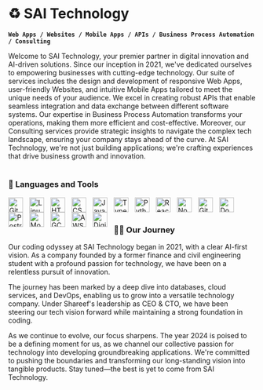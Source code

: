 # ♻️ SAI Technology

**`Web Apps / Websites / Mobile Apps / APIs / Business Process Automation / Consulting`**

Welcome to SAI Technology, your premier partner in digital innovation and AI-driven solutions. Since our inception in 2021, we've dedicated ourselves to empowering businesses with cutting-edge technology. Our suite of services includes the design and development of responsive Web Apps, user-friendly Websites, and intuitive Mobile Apps tailored to meet the unique needs of your audience. We excel in creating robust APIs that enable seamless integration and data exchange between different software systems. Our expertise in Business Process Automation transforms your operations, making them more efficient and cost-effective. Moreover, our Consulting services provide strategic insights to navigate the complex tech landscape, ensuring your company stays ahead of the curve. At SAI Technology, we're not just building applications; we're crafting experiences that drive business growth and innovation.

#

### 🧰 Languages and Tools

<img align="left" alt="Git" width="30px" style="padding-right:10px;" src="https://cdn.jsdelivr.net/gh/devicons/devicon/icons/git/git-original.svg" />
<img align="left" alt="Linux" width="30px" style="padding-right:10px;" src="https://cdn.jsdelivr.net/gh/devicons/devicon/icons/linux/linux-original.svg" />
<img align="left" alt="HTML" width="30px" style="padding-right:10px;" src="https://cdn.jsdelivr.net/gh/devicons/devicon/icons/html5/html5-plain.svg" />
<img align="left" alt="CSS" width="30px" style="padding-right:10px;" src="https://cdn.jsdelivr.net/gh/devicons/devicon/icons/css3/css3-plain.svg" />
<img align="left" alt="JavaScript" width="30px" style="padding-right:10px;" src="https://cdn.jsdelivr.net/gh/devicons/devicon/icons/javascript/javascript-plain.svg" />
<img align="left" alt="TypeScript" width="30px" style="padding-right:10px;" src="https://cdn.jsdelivr.net/gh/devicons/devicon/icons/typescript/typescript-plain.svg" />
<img align="left" alt="Python" width="30px" style="padding-right:10px;" src="https://cdn.jsdelivr.net/gh/devicons/devicon/icons/python/python-plain.svg" />
<img align="left" alt="React" width="30px" style="padding-right:10px;" src="https://cdn.jsdelivr.net/gh/devicons/devicon/icons/react/react-original.svg" />
<img align="left" alt="NodeJS" width="30px" style="padding-right:10px;" src="https://cdn.jsdelivr.net/gh/devicons/devicon/icons/nodejs/nodejs-original.svg" />
<img align="left" alt="GitHub" width="30px" style="padding-right:10px;" src="https://cdn.jsdelivr.net/gh/devicons/devicon/icons/github/github-original.svg" />
<img align="left" alt="Docker" width="30px" style="padding-right:10px;" src="https://cdn.jsdelivr.net/gh/devicons/devicon/icons/docker/docker-original-wordmark.svg" />
<img align="left" alt="PostreSQL" width="30px" style="padding-right:10px;" src="https://cdn.jsdelivr.net/gh/devicons/devicon/icons/postgresql/postgresql-original.svg" />
<img align="left" alt="MongoDB" width="30px" style="padding-right:10px;" src="https://cdn.jsdelivr.net/gh/devicons/devicon/icons/mongodb/mongodb-original.svg" />
<img align="left" alt="GCP" width="30px" style="padding-right:10px;" src="https://cdn.jsdelivr.net/gh/devicons/devicon/icons/googlecloud/googlecloud-original.svg" />
<img align="left" alt="AWS" width="30px" style="padding-right:10px;" src="https://cdn.jsdelivr.net/gh/devicons/devicon/icons/amazonwebservices/amazonwebservices-original-wordmark.svg" />
<img align="left" alt="Digital Ocean" width="30px" style="padding-right:10px;" src="https://cdn.jsdelivr.net/gh/devicons/devicon/icons/digitalocean/digitalocean-original.svg" />
</br>

#

 <summary><h3>👨‍💻 Our Journey</h3></summary>
Our coding odyssey at SAI Technology began in 2021, with a clear AI-first vision. As a company founded by a former finance and civil engineering student with a profound passion for technology, we have been on a relentless pursuit of innovation. 

The journey has been marked by a deep dive into databases, cloud services, and DevOps, enabling us to grow into a versatile technology company. Under Shareef's leadership as CEO & CTO, we have been steering our tech vision forward while maintaining a strong foundation in coding.

As we continue to evolve, our focus sharpens. The year 2024 is poised to be a defining moment for us, as we channel our collective passion for technology into developing groundbreaking applications. We're committed to pushing the boundaries and transforming our long-standing vision into tangible products. Stay tuned—the best is yet to come from SAI Technology.

[website]: https://saitechnology.co
